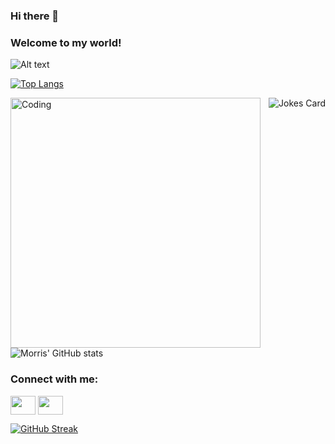 ### Hi there 👋
### Welcome to my world!
![Alt text](https://spotify-recently-played-readme.vercel.app/api?user=215dmugp7eoi3t6t7tzwke5ay)


[![Top Langs](https://github-readme-stats.vercel.app/api/top-langs/?username=MorrisMuuoMulitu&layout=compact)](https://github.com/MorrisMuuoMulitu/github-readme-stats)

<img align="left" alt="Coding" width="400" src="https://res.cloudinary.com/practicaldev/image/fetch/s--sNXjzc6P--/c_limit%2Cf_auto%2Cfl_progressive%2Cq_66%2Cw_880/https://media1.tenor.com/images/0c34272909ee2a4db5606a014082312b/tenor.gif%3Fitemid%3D15828752">

<!-- HTML -->
<img align="right" src="https://readme-jokes.vercel.app/api" alt="Jokes Card" />


![Morris' GitHub stats](https://github-readme-stats.vercel.app/api?username=MorrisMuuoMulitu&show_icons=true&theme=radical)



<h3 align="left">Connect with me:</h3>
<p align="left">
<a href="https://twitter.com/morris_muuo" target="blank"><img align="center" src="https://cdn.jsdelivr.net/npm/simple-icons@3.0.1/icons/twitter.svg" alt="" height="30" width="40" /></a>
<a href="https://www.linkedin.com/in/morrismuuo/" target="blank"><img align="center" src="https://cdn.jsdelivr.net/npm/simple-icons@3.0.1/icons/linkedin.svg" alt="" height="30" width="40" /></a>
<!-- <a href="your link" target="blank"><img align="center" src="https://cdn.jsdelivr.net/npm/simple-icons@3.0.1/icons/instagram.svg" alt="" height="30" width="40" /></a>
<a href="your link" target="blank"><img align="center" src="https://cdn.jsdelivr.net/npm/simple-icons@3.0.1/icons/youtube.svg" alt="" height="30" width="40" /></a>
</p> -->
  
  [![GitHub Streak](https://github-readme-streak-stats.herokuapp.com/?user=MorrisMuuoMulitu)](https://git.io/streak-stats)



